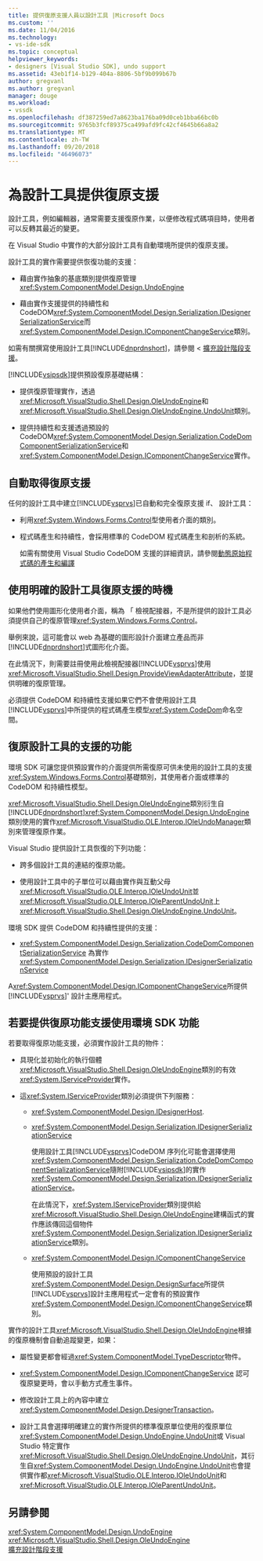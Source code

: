 ```yaml
---
title: 提供復原支援人員以設計工具 |Microsoft Docs
ms.custom: ''
ms.date: 11/04/2016
ms.technology:
- vs-ide-sdk
ms.topic: conceptual
helpviewer_keywords:
- designers [Visual Studio SDK], undo support
ms.assetid: 43eb1f14-b129-404a-8806-5bf9b099b67b
author: gregvanl
ms.author: gregvanl
manager: douge
ms.workload:
- vssdk
ms.openlocfilehash: df387259ed7a8623ba176ba09d0ceb1bba66bc0b
ms.sourcegitcommit: 9765b3fcf89375ca499afd9fc42cf4645b66a8a2
ms.translationtype: MT
ms.contentlocale: zh-TW
ms.lasthandoff: 09/20/2018
ms.locfileid: "46496073"
---
```

# <a name="supplying-undo-support-to-designers"></a>為設計工具提供復原支援
設計工具，例如編輯器，通常需要支援復原作業，以便修改程式碼項目時，使用者可以反轉其最近的變更。  
  
 在 Visual Studio 中實作的大部分設計工具有自動環境所提供的復原支援。  
  
 設計工具的實作需要提供恢復功能的支援：  
  
-   藉由實作抽象的基底類別提供復原管理 <xref:System.ComponentModel.Design.UndoEngine>  
  
-   藉由實作支援提供的持續性和 CodeDOM<xref:System.ComponentModel.Design.Serialization.IDesignerSerializationService>而<xref:System.ComponentModel.Design.IComponentChangeService>類別。  
  
 如需有關撰寫使用設計工具[!INCLUDE[dnprdnshort](../code-quality/includes/dnprdnshort_md.md)]，請參閱 <<c2> [ 擴充設計階段支援](https://msdn.microsoft.com/Library/d6ac8a6a-42fd-4bc8-bf33-b212811297e2)。  
  
 [!INCLUDE[vsipsdk](../extensibility/includes/vsipsdk_md.md)]提供預設復原基礎結構：  
  
-   提供復原管理實作，透過<xref:Microsoft.VisualStudio.Shell.Design.OleUndoEngine>和<xref:Microsoft.VisualStudio.Shell.Design.OleUndoEngine.UndoUnit>類別。  
  
-   提供持續性和支援透過預設的 CodeDOM<xref:System.ComponentModel.Design.Serialization.CodeDomComponentSerializationService>和<xref:System.ComponentModel.Design.IComponentChangeService>實作。  
  
## <a name="obtaining-undo-support-automatically"></a>自動取得復原支援  
 任何的設計工具中建立[!INCLUDE[vsprvs](../code-quality/includes/vsprvs_md.md)]已自動和完全復原支援 if、 設計工具：  
  
-   利用<xref:System.Windows.Forms.Control>型使用者介面的類別。  
  
-   程式碼產生和持續性，會採用標準的 CodeDOM 程式碼產生和剖析的系統。  
  
     如需有關使用 Visual Studio CodeDOM 支援的詳細資訊，請參閱[動態原始程式碼的產生和編譯](/dotnet/framework/reflection-and-codedom/dynamic-source-code-generation-and-compilation)  
  
## <a name="when-to-use-explicit-designer-undo-support"></a>使用明確的設計工具復原支援的時機  
 如果他們使用圖形化使用者介面，稱為 「 檢視配接器，不是所提供的設計工具必須提供自己的復原管理<xref:System.Windows.Forms.Control>。  
  
 舉例來說，這可能會以 web 為基礎的圖形設計介面建立產品而非[!INCLUDE[dnprdnshort](../code-quality/includes/dnprdnshort_md.md)]式圖形化介面。  
  
 在此情況下，則需要註冊使用此檢視配接器[!INCLUDE[vsprvs](../code-quality/includes/vsprvs_md.md)]使用<xref:Microsoft.VisualStudio.Shell.Design.ProvideViewAdapterAttribute>，並提供明確的復原管理。  
  
 必須提供 CodeDOM 和持續性支援如果它們不會使用設計工具[!INCLUDE[vsprvs](../code-quality/includes/vsprvs_md.md)]中所提供的程式碼產生模型<xref:System.CodeDom>命名空間。  
  
## <a name="undo-support-features-of-the-designer"></a>復原設計工具的支援的功能  
 環境 SDK 可讓您提供預設實作的介面提供所需復原可供未使用的設計工具的支援<xref:System.Windows.Forms.Control>基礎類別，其使用者介面或標準的 CodeDOM 和持續性模型。  
  
 <xref:Microsoft.VisualStudio.Shell.Design.OleUndoEngine>類別衍生自[!INCLUDE[dnprdnshort](../code-quality/includes/dnprdnshort_md.md)]<xref:System.ComponentModel.Design.UndoEngine>類別使用的實作<xref:Microsoft.VisualStudio.OLE.Interop.IOleUndoManager>類別來管理復原作業。  
  
 Visual Studio 提供設計工具恢復的下列功能：  
  
-   跨多個設計工具的連結的復原功能。  
  
-   使用設計工具中的子單位可以藉由實作與互動父母<xref:Microsoft.VisualStudio.OLE.Interop.IOleUndoUnit>並<xref:Microsoft.VisualStudio.OLE.Interop.IOleParentUndoUnit>上<xref:Microsoft.VisualStudio.Shell.Design.OleUndoEngine.UndoUnit>。  
  
 環境 SDK 提供 CodeDOM 和持續性提供的支援：  
  
-   <xref:System.ComponentModel.Design.Serialization.CodeDomComponentSerializationService> 為實作 <xref:System.ComponentModel.Design.Serialization.IDesignerSerializationService>  
  
 A<xref:System.ComponentModel.Design.IComponentChangeService>所提供[!INCLUDE[vsprvs](../code-quality/includes/vsprvs_md.md)]' 設計主應用程式。  
  
## <a name="using-the-environment-sdk-features-to-supply-undo-support"></a>若要提供復原功能支援使用環境 SDK 功能  
 若要取得復原功能支援，必須實作設計工具的物件：  
  
-   具現化並初始化的執行個體<xref:Microsoft.VisualStudio.Shell.Design.OleUndoEngine>類別的有效<xref:System.IServiceProvider>實作。  
  
-   這<xref:System.IServiceProvider>類別必須提供下列服務：  
  
    -   <xref:System.ComponentModel.Design.IDesignerHost>.  
  
    -   <xref:System.ComponentModel.Design.Serialization.IDesignerSerializationService>  
  
         使用設計工具[!INCLUDE[vsprvs](../code-quality/includes/vsprvs_md.md)]CodeDOM 序列化可能會選擇使用<xref:System.ComponentModel.Design.Serialization.CodeDomComponentSerializationService>隨附[!INCLUDE[vsipsdk](../extensibility/includes/vsipsdk_md.md)]的實作<xref:System.ComponentModel.Design.Serialization.IDesignerSerializationService>。  
  
         在此情況下，<xref:System.IServiceProvider>類別提供給<xref:Microsoft.VisualStudio.Shell.Design.OleUndoEngine>建構函式的實作應該傳回這個物件<xref:System.ComponentModel.Design.Serialization.IDesignerSerializationService>類別。  
  
    -   <xref:System.ComponentModel.Design.IComponentChangeService>  
  
         使用預設的設計工具<xref:System.ComponentModel.Design.DesignSurface>所提供[!INCLUDE[vsprvs](../code-quality/includes/vsprvs_md.md)]設計主應用程式一定會有的預設實作<xref:System.ComponentModel.Design.IComponentChangeService>類別。  
  
 實作的設計工具<xref:Microsoft.VisualStudio.Shell.Design.OleUndoEngine>根據的復原機制會自動追蹤變更，如果：  
  
-   屬性變更都會經過<xref:System.ComponentModel.TypeDescriptor>物件。  
  
-   <xref:System.ComponentModel.Design.IComponentChangeService> 認可復原變更時，會以手動方式產生事件。  
  
-   修改設計工具上的內容中建立<xref:System.ComponentModel.Design.DesignerTransaction>。  
  
-   設計工具會選擇明確建立的實作所提供的標準復原單位使用的復原單位<xref:System.ComponentModel.Design.UndoEngine.UndoUnit>或 Visual Studio 特定實作<xref:Microsoft.VisualStudio.Shell.Design.OleUndoEngine.UndoUnit>，其衍生自<xref:System.ComponentModel.Design.UndoEngine.UndoUnit>也會提供實作都<xref:Microsoft.VisualStudio.OLE.Interop.IOleUndoUnit>和<xref:Microsoft.VisualStudio.OLE.Interop.IOleParentUndoUnit>。  
  
## <a name="see-also"></a>另請參閱  
 <xref:System.ComponentModel.Design.UndoEngine>   
 <xref:Microsoft.VisualStudio.Shell.Design.OleUndoEngine>   
 [擴充設計階段支援](https://msdn.microsoft.com/Library/d6ac8a6a-42fd-4bc8-bf33-b212811297e2)